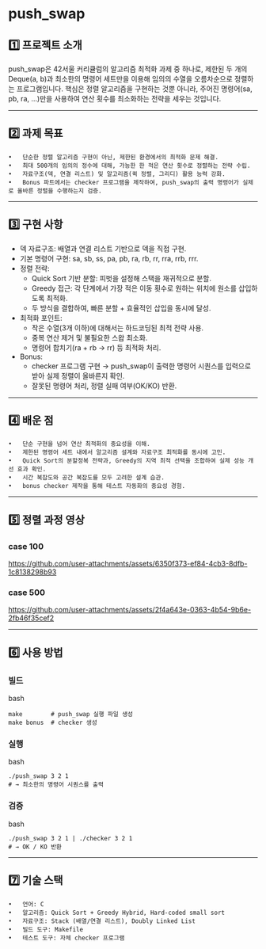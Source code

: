 # push_swap

## 1️⃣ 프로젝트 소개

push_swap은 42서울 커리큘럼의 알고리즘 최적화 과제 중 하나로, 제한된 두 개의 Deque(a, b)과 최소한의 명령어 세트만을 이용해 임의의 수열을 오름차순으로 정렬하는 프로그램입니다.
핵심은 정렬 알고리즘을 구현하는 것뿐 아니라, 주어진 명령어(sa, pb, ra, …)만을 사용하여 연산 횟수를 최소화하는 전략을 세우는 것입니다.

---

## 2️⃣ 과제 목표
	•	단순한 정렬 알고리즘 구현이 아닌, 제한된 환경에서의 최적화 문제 해결.
	•	최대 500개의 임의의 정수에 대해, 가능한 한 적은 연산 횟수로 정렬하는 전략 수립.
	•	자료구조(덱, 연결 리스트) 및 알고리즘(퀵 정렬, 그리디) 활용 능력 강화.
	•	Bonus 파트에서는 checker 프로그램을 제작하여, push_swap의 출력 명령어가 실제로 올바른 정렬을 수행하는지 검증.

---

## 3️⃣ 구현 사항
* 덱 자료구조: 배열과 연결 리스트 기반으로 덱을 직접 구현.
* 기본 명령어 구현: sa, sb, ss, pa, pb, ra, rb, rr, rra, rrb, rrr.
* 정렬 전략:
  - Quick Sort 기반 분할: 피벗을 설정해 스택을 재귀적으로 분할.
  - Greedy 접근: 각 단계에서 가장 적은 이동 횟수로 원하는 위치에 원소를 삽입하도록 최적화.
  - 두 방식을 결합하여, 빠른 분할 + 효율적인 삽입을 동시에 달성.
* 최적화 포인트:
  - 작은 수열(3개 이하)에 대해서는 하드코딩된 최적 전략 사용.
  - 중복 연산 제거 및 불필요한 스왑 최소화.
  - 명령어 합치기(ra + rb → rr) 등 최적화 처리.
* Bonus:
  - checker 프로그램 구현 → push_swap이 출력한 명령어 시퀀스를 입력으로 받아 실제 정렬이 올바른지 확인.
  - 잘못된 명령어 처리, 정렬 실패 여부(OK/KO) 반환.

---

## 4️⃣ 배운 점
	•	단순 구현을 넘어 연산 최적화의 중요성을 이해.
	•	제한된 명령어 세트 내에서 알고리즘 설계와 자료구조 최적화를 동시에 고민.
	•	Quick Sort의 분할정복 전략과, Greedy의 지역 최적 선택을 조합하여 실제 성능 개선 효과 확인.
	•	시간 복잡도와 공간 복잡도를 모두 고려한 설계 습관.
	•	bonus checker 제작을 통해 테스트 자동화의 중요성 경험.

---

## 5️⃣ 정렬 과정 영상
### case 100
https://github.com/user-attachments/assets/6350f373-ef84-4cb3-8dfb-1c8138298b93

### case 500
https://github.com/user-attachments/assets/2f4a643e-0363-4b54-9b6e-2fb46f35cef2

---

## 6️⃣ 사용 방법

### 빌드

bash
```
make        # push_swap 실행 파일 생성
make bonus  # checker 생성
```

### 실행

bash
```
./push_swap 3 2 1
# → 최소한의 명령어 시퀀스를 출력
```

### 검증

bash
```
./push_swap 3 2 1 | ./checker 3 2 1
# → OK / KO 반환
```
---

## 7️⃣ 기술 스택
	•	언어: C
	•	알고리즘: Quick Sort + Greedy Hybrid, Hard-coded small sort
	•	자료구조: Stack (배열/연결 리스트), Doubly Linked List
	•	빌드 도구: Makefile
	•	테스트 도구: 자체 checker 프로그램
